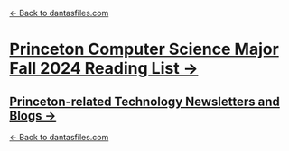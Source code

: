 [← Back to dantasfiles.com](https://dantasfiles.com)

# [Princeton Computer Science Major Fall 2024 Reading List →](https://dantasfiles.com/princeton/princeton-cs-major-reading-list-fall-2024)

## [Princeton-related Technology Newsletters and Blogs →](https://dantasfiles.com/princeton/princeton-cs-blogs)

[← Back to dantasfiles.com](https://dantasfiles.com)
